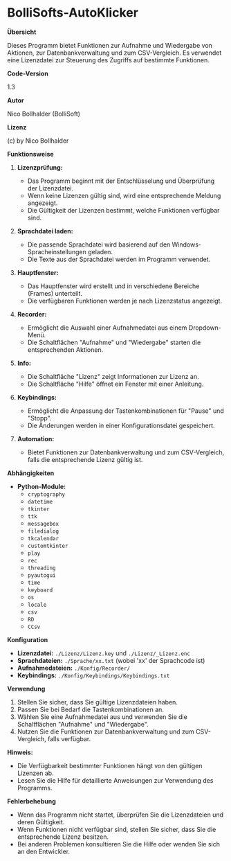 # BolliSofts-AutoKlicker

**Übersicht**

Dieses Programm bietet Funktionen zur Aufnahme und Wiedergabe von Aktionen, zur Datenbankverwaltung und zum CSV-Vergleich. Es verwendet eine Lizenzdatei zur Steuerung des Zugriffs auf bestimmte Funktionen.

**Code-Version**

1.3

**Autor**

Nico Bollhalder (BolliSoft)

**Lizenz**

(c) by Nico Bollhalder

**Funktionsweise**

1.  **Lizenzprüfung:**
    *   Das Programm beginnt mit der Entschlüsselung und Überprüfung der Lizenzdatei.
    *   Wenn keine Lizenzen gültig sind, wird eine entsprechende Meldung angezeigt.
    *   Die Gültigkeit der Lizenzen bestimmt, welche Funktionen verfügbar sind.

2.  **Sprachdatei laden:**
    *   Die passende Sprachdatei wird basierend auf den Windows-Spracheinstellungen geladen.
    *   Die Texte aus der Sprachdatei werden im Programm verwendet.

3.  **Hauptfenster:**
    *   Das Hauptfenster wird erstellt und in verschiedene Bereiche (Frames) unterteilt.
    *   Die verfügbaren Funktionen werden je nach Lizenzstatus angezeigt.

4.  **Recorder:**
    *   Ermöglicht die Auswahl einer Aufnahmedatei aus einem Dropdown-Menü.
    *   Die Schaltflächen "Aufnahme" und "Wiedergabe" starten die entsprechenden Aktionen.

5.  **Info:**
    *   Die Schaltfläche "Lizenz" zeigt Informationen zur Lizenz an.
    *   Die Schaltfläche "Hilfe" öffnet ein Fenster mit einer Anleitung.

6.  **Keybindings:**
    *   Ermöglicht die Anpassung der Tastenkombinationen für "Pause" und "Stopp".
    *   Die Änderungen werden in einer Konfigurationsdatei gespeichert.

7.  **Automation:**
    *   Bietet Funktionen zur Datenbankverwaltung und zum CSV-Vergleich, falls die entsprechende Lizenz gültig ist.

**Abhängigkeiten**

*   **Python-Module:**
    *   `cryptography`
    *   `datetime`
    *   `tkinter`
    *   `ttk`
    *   `messagebox`
    *   `filedialog`
    *   `tkcalendar`
    *   `customtkinter`
    *   `play`
    *   `rec`
    *   `threading`
    *   `pyautogui`
    *   `time`
    *   `keyboard`
    *   `os`
    *   `locale`
    *   `csv`
    *   `RD`
    *   `CCsv`

**Konfiguration**

*   **Lizenzdatei:** `./Lizenz/Lizenz.key` und `./Lizenz/_Lizenz.enc`
*   **Sprachdateien:** `./Sprache/xx.txt` (wobei 'xx' der Sprachcode ist)
*   **Aufnahmedateien:** `./Konfig/Recorder/`
*   **Keybindings:** `./Konfig/Keybindings/Keybindings.txt`

**Verwendung**

1.  Stellen Sie sicher, dass Sie gültige Lizenzdateien haben.
2.  Passen Sie bei Bedarf die Tastenkombinationen an.
3.  Wählen Sie eine Aufnahmedatei aus und verwenden Sie die Schaltflächen "Aufnahme" und "Wiedergabe".
4.  Nutzen Sie die Funktionen zur Datenbankverwaltung und zum CSV-Vergleich, falls verfügbar.

**Hinweis:**

*   Die Verfügbarkeit bestimmter Funktionen hängt von den gültigen Lizenzen ab.
*   Lesen Sie die Hilfe für detaillierte Anweisungen zur Verwendung des Programms.

**Fehlerbehebung**

*   Wenn das Programm nicht startet, überprüfen Sie die Lizenzdateien und deren Gültigkeit.
*   Wenn Funktionen nicht verfügbar sind, stellen Sie sicher, dass Sie die entsprechende Lizenz besitzen.
*   Bei anderen Problemen konsultieren Sie die Hilfe oder wenden Sie sich an den Entwickler.